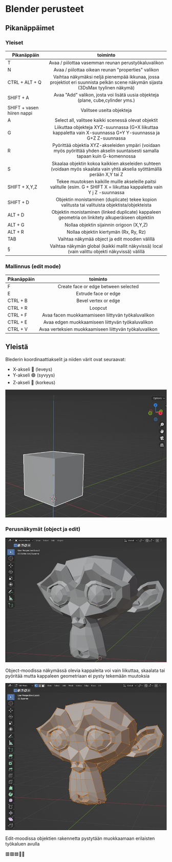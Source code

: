 # Blender perusteet

## Pikanäppäimet

### Yleiset

| Pikanäppäin                     | toiminto                                                                                                                         | 
| ------------------------        |:--------------------------------------------------------------------------------------------------------------------------------:|
| T                               | Avaa / piilottaa vasemman reunan perustyökaluvalikon                                                                             | 
| N                               | Avaa / piilottaa oikean reunan "properties" valikon                                                                              | 
| CTRL + ALT + Q                  | Vaihtaa näkymäksi neljä pienempää ikkunaa, jossa projektiot eri suunnista pelkän scene näkymän sijasta (3DsMax tyylinen näkymä)  |
| SHIFT + A                       | Avaa "Add" valikon, josta voi lisätä uusia objekteja (plane, cube,cylinder yms.)                                                 |
| SHIFT + vasen hiiren nappi      | Valitsee useita objekteja                                                                                                        |
| A                               | Select all, valitsee kaikki scenessä olevat objektit                                                                             |
| G                               | Liikuttaa objekteja XYZ-suunnassa (G+X liikuttaa kappaletta vain X-suunnassa G+Y Y-suunnassa ja G+Z Z-suunnassa                  |
| R                               | Pyörittää objektia XYZ-akseleiden ympäri (voidaan myös pyörittää yhden akselin suuntaisesti samalla tapaan kuin G-komennossa     | 
| S                               | Skaalaa objektin kokoa kaikkien akseleiden suhteen (voidaan myös skaalata vain yhtä akselia syöttämällä perään X,Y tai Z         |
| SHIFT + X,Y,Z                   | Tekee muutoksen kaikille muille akseleille paitsi valitulle (esim. G + SHIFT X = liikuttaa kappaletta vain Y j Z -suunnassa      |
| SHIFT + D                       | Objektin monistaminen (duplicate) tekee kopion valitusta tai valituista objektista/objekteista                                   |
| ALT + D                         | Objektin monistaminen (linked duplicate) kappaleen geometria on linkitety alkuperäiseen objektiin                                |
| ALT + G                         | Nollaa objektin sijainnin origoon (X,Y,Z)                                                                                        |
| ALT + R                         | Nollaa objektin kiertymän (Rx, Ry, Rz)                                                                                           |  | SHIFT + S                       | 3D kursorin valikko (cursor align)                                                                                               |
| TAB                             | Vaihtaa näkymää object ja edit moodien välillä                                                                                   |
|  §                              | Vaihtaa näkymän global (kaikki mallit näkyvissä) local (vain valittu objekti näkyvissä) välillä                                  |
             

### Mallinnus (edit mode)
| Pikanäppäin                     | toiminto                                                                                                                         | 
| ------------------------        |:--------------------------------------------------------------------------------------------------------------------------------:|
| F                               | Create face or edge between selected                                                                                             |
| E                               | Extrude face or edge                                                                                                             |
| CTRL + B                        | Bevel vertex or edge                                                                                                             | 
| CTRL + R                        | Loopcut                                                                                                                          |
| CTRL + F                        | Avaa facen muokkamamiseen liittyvän työkaluvalikon                                                                               | 
| CTRL + E                        | Avaa edgen muokkaamiseen liittyvän työkaluvalikon                                                                                | 
| CTRL + V                        | Avaa verteksien muokkaamiseen liittyvän työkaluvalikon                                                                           | 
                                                                                                                      


## Yleistä

Blederin koordinaattiakselit ja niiden värit ovat seuraavat:
- X-akseli 🔴 (leveys)
- Y-akseli 🟢 (syvyys)
- Z-akseli 🔵 (korkeus)

<img src="https://raw.githubusercontent.com/kapelajii/TR4XR-BLENDER/main/01_perusteet/img/blender_koordinaatiosto.jpg"/>

### Perusnäkymät (object ja edit)

<img src="https://raw.githubusercontent.com/kapelajii/TR4XR-BLENDER/main/01_perusteet/img/object_mode.jpg"/>

Object-moodissa näkymässä olevia kappaleita voi vain liikuttaa, skaalata tai pyöritää mutta kappaleen geometriaan ei pysty tekemään muutoksia

<img src="https://raw.githubusercontent.com/kapelajii/TR4XR-BLENDER/main/01_perusteet/img/edit_mode.jpg" />

Edit-moodissa objektien rakennetta pystytään muokkaamaan erilaisten työkaluen avulla



🟥🟩🟦🔴🔵
